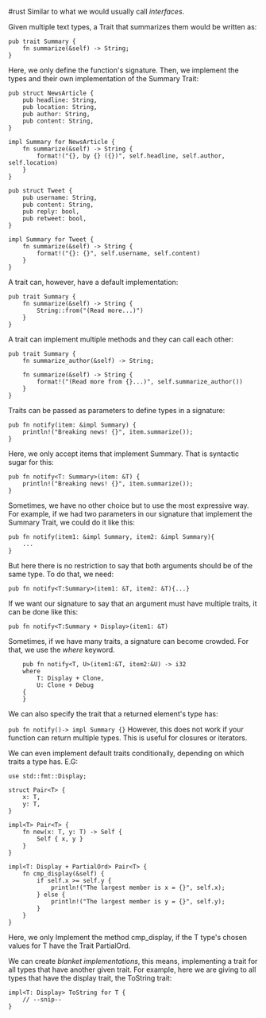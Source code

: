 #rust 
Similar to what we would usually call *interfaces*. 

Given multiple text types, a Trait that summarizes them would be written as:
```
pub trait Summary {
    fn summarize(&self) -> String;
}
```
Here, we only define the function's signature. Then, we implement the types and their own implementation of the Summary Trait:

```
pub struct NewsArticle {
    pub headline: String,
    pub location: String,
    pub author: String,
    pub content: String,
}

impl Summary for NewsArticle {
    fn summarize(&self) -> String {
        format!("{}, by {} ({})", self.headline, self.author, self.location)
    }
}

pub struct Tweet {
    pub username: String,
    pub content: String,
    pub reply: bool,
    pub retweet: bool,
}

impl Summary for Tweet {
    fn summarize(&self) -> String {
        format!("{}: {}", self.username, self.content)
    }
}
```
A trait can, however, have a default implementation:
```
pub trait Summary {
    fn summarize(&self) -> String {
        String::from("(Read more...)")
    }
}
```
A trait can implement multiple methods and they can call each other:
```
pub trait Summary {
    fn summarize_author(&self) -> String;

    fn summarize(&self) -> String {
        format!("(Read more from {}...)", self.summarize_author())
    }
}

```

Traits can be passed as parameters to define types in a signature:
```
pub fn notify(item: &impl Summary) {
    println!("Breaking news! {}", item.summarize());
}
```
Here, we only accept items that implement Summary. That is syntactic sugar for this:
```
pub fn notify<T: Summary>(item: &T) {
    println!("Breaking news! {}", item.summarize());
}
```
Sometimes, we have no other choice but to use the most expressive way. For example, if we had two parameters in our signature that implement the Summary Trait, we could do it like this:

```
pub fn notify(item1: &impl Summary, item2: &impl Summary){
	...
}
```
But here there is no restriction to say that both arguments should be of the same type.
To do that, we need:

```
pub fn notify<T:Summary>(item1: &T, item2: &T){...}
```

If we want our signature to say that an argument must have multiple traits, it can be done like this:

```
pub fn notify<T:Summary + Display>(item1: &T)
```

Sometimes, if we have many traits, a signature can become crowded. For that, we use the *where* keyword.
```
	pub fn notify<T, U>(item1:&T, item2:&U) -> i32
	where
		T: Display + Clone,
		U: Clone + Debug
	{
	}
```

We can also specify the trait that a returned element's type has:

`pub fn notify()-> impl Summary {}`
However, this does not work if your function can return multiple types. This is useful for closures or iterators.

We can even implement default traits conditionally, depending on which traits a type has. E.G:
```
use std::fmt::Display;

struct Pair<T> {
    x: T,
    y: T,
}

impl<T> Pair<T> {
    fn new(x: T, y: T) -> Self {
        Self { x, y }
    }
}

impl<T: Display + PartialOrd> Pair<T> {
    fn cmp_display(&self) {
        if self.x >= self.y {
            println!("The largest member is x = {}", self.x);
        } else {
            println!("The largest member is y = {}", self.y);
        }
    }
}
```
Here, we only Implement the method cmp_display, if the T type's chosen values for T have the Trait PartialOrd.

We can create *blanket implementations*, this means, implementing a trait for all types that have another given trait. For example, here we are giving to all types that have the display trait, the ToString trait:

```
impl<T: Display> ToString for T {
    // --snip--
}
```